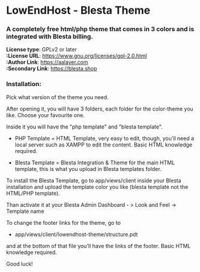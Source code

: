 # LowEndHost - Blesta Theme
### A completely free html/php theme that comes in 3 colors and is integrated with Blesta billing.

**License type**: GPLv2 or later  
**:License URL**: https://www.gnu.org/licenses/gpl-2.0.html  
**:Author Link**: https://aalayer.com  
**:Secondary Link**: https://blesta.shop  

### Installation:

Pick what version of the theme you need.

After opening it, you will have 3 folders, each folder for the color-theme you like. Choose your favourite one.

Inside it you will have the "php template" and "blesta template".

- PHP Template = HTML Template, very easy to edit, though, you'll need a local server such as XAMPP to edit the content. Basic HTML knowledge required.

- Blesta Template = Blesta Integration & Theme for the main HTML template, this is what you upload in Blesta templates folder.

To install the Blesta Template, go to app/views/client inside your Blesta installation and upload the template color you like
(blesta template not the HTML/PHP template). 

Than activate it at your Blesta Admin Dashboard - > Look and Feel -> Template name

To change the footer links for the theme, go to

- app/views/client/lowendhost-theme/structure.pdt 

and at the bottom of that file you'll have the links of the footer. Basic HTML knowledge required.

Good luck!